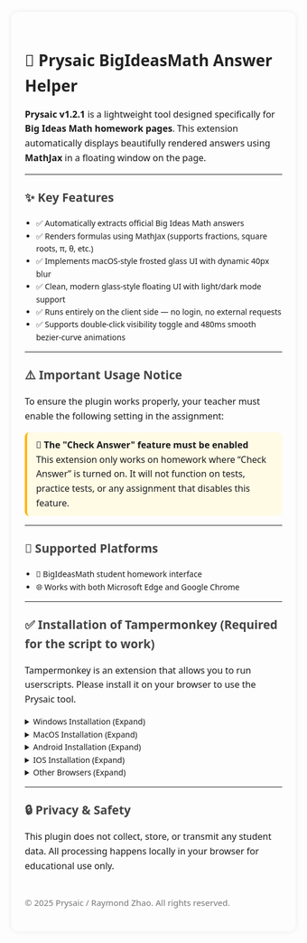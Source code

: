 <div style="font-family: 'Segoe UI', Roboto, sans-serif;line-height: 1.6;max-width: 800px;margin: 40px auto;padding: 24px;background: #fdfdfd;border-radius: 12px;box-shadow: 0 0 10px rgba(0,0,0,0.08)">
  <h1 style="font-size: 28px;margin-bottom: 16px;color: #222">📘 Prysaic BigIdeasMath Answer Helper</h1>
  <p style="font-size: 16px">
    <strong>Prysaic v1.2.1</strong> is a lightweight tool designed specifically for <strong>Big Ideas Math homework pages</strong>. This extension automatically displays beautifully rendered answers using <strong>MathJax</strong> in a floating window on the page.
  </p>

<hr>

  <h2 style="margin-top: 24px;color: #444">✨ Key Features</h2>
  <ul style="padding-left: 20px">
    <li>✅ Automatically extracts official Big Ideas Math answers</li>
    <li>✅ Renders formulas using MathJax (supports fractions, square roots, π, θ, etc.)</li>
    <li>✅ Implements macOS-style frosted glass UI with dynamic 40px blur</li>
    <li>✅ Clean, modern glass-style floating UI with light/dark mode support</li>
    <li>✅ Runs entirely on the client side — no login, no external requests</li>
    <li>✅ Supports double-click visibility toggle and 480ms smooth bezier-curve animations</li>
  </ul>

<hr>

  <h2 style="margin-top: 24px;color: #444">⚠️ Important Usage Notice</h2>
  <p style="font-size: 16px">
    To ensure the plugin works properly, your teacher must enable the following setting in the assignment:
  </p>
  <p style="font-size: 16px;background: #fffbe5;border-left: 4px solid #ffb300;padding: 10px 16px;border-radius: 8px">
    📌 <strong>The "Check Answer" feature must be enabled</strong><br>
    This extension only works on homework where “Check Answer” is turned on. It will not function on tests, practice tests, or any assignment that disables this feature.
  </p>

<hr>

  <h2 style="margin-top: 24px;color: #444">📎 Supported Platforms</h2>
  <ul style="padding-left: 20px">
    <li>🧮 BigIdeasMath student homework interface</li>
    <li>🌐 Works with both Microsoft Edge and Google Chrome</li>
  </ul>

<hr>

  <h2 style="margin-top: 24px;color: #444">✅ Installation of Tampermonkey (Required for the script to work)</h2>
  <p style="font-size: 16px">
    Tampermonkey is an extension that allows you to run userscripts. Please install it on your browser to use the Prysaic tool.
  </p>
  
  <details>
    <summary>Windows Installation (Expand)</summary>
    <a href="https://chromewebstore.google.com/detail/%E7%AF%A1%E6%94%B9%E7%8C%B4/dhdgffkkebhmkfjojejmpbldmpobfkfo?hl=zh-CN" rel="nofollow">Google Chrome</a><br>
    <a href="https://addons.mozilla.org/zh-CN/firefox/addon/tampermonkey/" rel="nofollow">Mozilla Firefox</a><br>
    <a href="https://microsoftedge.microsoft.com/addons/detail/iikmkjmpaadaobahmlepeloendndfphd?hl=zh-CN" rel="nofollow">Microsoft Edge</a>
  </details>

  <details>
    <summary>MacOS Installation (Expand)</summary>
    <a href="https://apps.apple.com/cn/app/tampermonkey/id1482490089" rel="nofollow">MAC Safari</a>
  </details>

  <details>
    <summary>Android Installation (Expand)</summary>
    X Browser and VIA Browser come with the extension built-in, no installation required.<br>
    <a href="https://play.google.com/store/apps/details?id=com.chrome.beta&amp;hl=en&amp;gl=US" rel="nofollow">Kiwi Browser</a>
  </details>

  <details>
    <summary>IOS Installation (Expand)</summary>
    Search and install "Tampermonkey" or "Stay" on the iOS App Store. Do not use "UserScripts".
  </details>

  <details>
    <summary>Other Browsers (Expand)</summary>
    Other browsers can install Tampermonkey from their respective extension stores by searching for “Tampermonkey”, “油猴”, “暴力猴”, or “篡改猴”.
  </details>

<hr>

  <h2 style="margin-top: 24px;color: #444">🔒 Privacy &amp; Safety</h2>
  <p style="font-size: 16px">
    This plugin does not collect, store, or transmit any student data. All processing happens locally in your browser for educational use only.
  </p>

  <p style="font-size: 15px;color: #777;margin-top: 40px">© 2025 Prysaic / Raymond Zhao. All rights reserved.</p>
</div>
